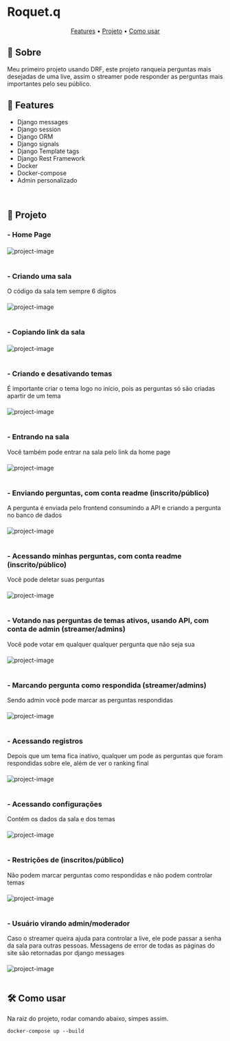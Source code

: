 <h1>Roquet.q</h1>

<p align="center">
<a href="#features">Features</a> • 
<a href="#project">Projeto</a> • 
<a href="#how_to_use">Como usar</a>
</p>

<h2>📖 Sobre</h2>

<p>
Meu primeiro projeto usando DRF, este projeto ranqueia perguntas mais desejadas de uma live, assim o streamer pode responder as perguntas mais importantes pelo seu público.
</p>

<h2 id="features">🚀 Features</h2>

<ul>
<li>Django messages</li>
<li>Django session</li>
<li>Django ORM</li>
<li>Django signals</li>
<li>Django Template tags</li>
<li>Django Rest Framework</li>
<li>Docker</li>
<li>Docker-compose</li>
<li>Admin personalizado</li>
</ul>
<br>

<h2 id="project">🎥 Projeto</h2>

<h3> - Home Page</h3>
<img src="./readme/index.PNG" alt="project-image" style="max-width: 100%; display: block; margin: 0 auto; margin-top: 20px;">
<br>

<h3> - Criando uma sala</h3>
<p>O código da sala tem sempre 6 dígitos</p>
<img src="./readme/create_room.gif" alt="project-image" style="max-width: 100%; display: block; margin: 0 auto; margin-top: 20px;">
<br>

<h3> - Copiando link da sala</h3>
<img src="./readme/copy.gif" alt="project-image" style="max-width: 100%; display: block; margin: 0 auto; margin-top: 20px;">
<br>

<h3> - Criando e desativando temas</h3>
<p>É importante criar o tema logo no início, pois as perguntas só são criadas apartir de um tema</p>
<img src="./readme/themes.gif" alt="project-image" style="max-width: 100%; display: block; margin: 0 auto; margin-top: 20px;">
<br>

<h3> - Entrando na sala</h3>
<p>Você também pode entrar na sala pelo link da home page</p>
<img src="./readme/enter.gif" alt="project-image" style="max-width: 100%; display: block; margin: 0 auto; margin-top: 20px;">
<br>

<h3> - Enviando perguntas, com conta readme (inscrito/público)</h3>
<p>A pergunta é enviada pelo frontend consumindo a API e criando a pergunta no banco de dados</p>
<img src="./readme/send_question.gif" alt="project-image" style="max-width: 100%; display: block; margin: 0 auto; margin-top: 20px;">
<br>

<h3> - Acessando minhas perguntas, com conta readme (inscrito/público)</h3>
<p>Você pode deletar suas perguntas</p>
<img src="./readme/my_questions.gif" alt="project-image" style="max-width: 100%; display: block; margin: 0 auto; margin-top: 20px;">
<br>

<h3> - Votando nas perguntas de temas ativos, usando API, com conta de admin (streamer/admins)</h3>
<p>Você pode votar em qualquer qualquer pergunta que não seja sua</p>
<img src="./readme/voting.gif" alt="project-image" style="max-width: 100%; display: block; margin: 0 auto; margin-top: 20px;">
<br>

<h3> - Marcando pergunta como respondida (streamer/admins)</h3>
<p>Sendo admin você pode marcar as perguntas respondidas</p>
<img src="./readme/mark_question.gif" alt="project-image" style="max-width: 100%; display: block; margin: 0 auto; margin-top: 20px;">
<br>

<h3> - Acessando registros</h3>
<p>Depois que um tema fica inativo, qualquer um pode as perguntas que foram respondidas sobre ele, além de ver o ranking final</p>
<img src="./readme/show register.gif" alt="project-image" style="max-width: 100%; display: block; margin: 0 auto; margin-top: 20px;">
<br>

<h3> - Acessando configurações</h3>
<p>Contém os dados da sala e dos temas</p>
<img src="./readme/show_settings.gif" alt="project-image" style="max-width: 100%; display: block; margin: 0 auto; margin-top: 20px;">
<br>

<h3> - Restrições de (inscritos/público)</h3>
<p>Não podem marcar perguntas como respondidas e não podem controlar temas</p>
<img src="./readme/user_permitions.gif" alt="project-image" style="max-width: 100%; display: block; margin: 0 auto; margin-top: 20px;">
<br>

<h3> - Usuário virando admin/moderador</h3>
<p>Caso o streamer queira ajuda para controlar a live, ele pode passar a senha da sala para outras pessoas. Messagens de error de todas as páginas do site são retornadas por django messages</p>
<img src="./readme/transform_to_admin.gif" alt="project-image" style="max-width: 100%; display: block; margin: 0 auto; margin-top: 20px;">
<br>

<h2 id="how_to_use">🛠️ Como usar</h2>

<p>Na raiz do projeto, rodar comando abaixo, simpes assim.</p>

```
docker-compose up --build
```

